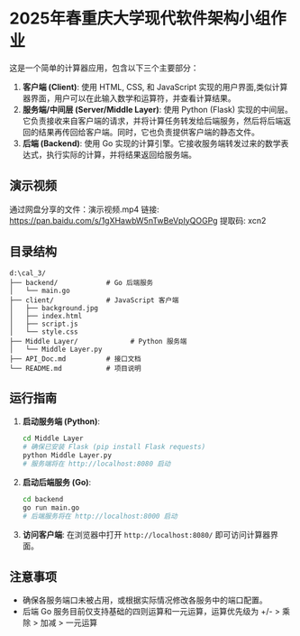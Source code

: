 # 2025年春重庆大学现代软件架构小组作业

这是一个简单的计算器应用，包含以下三个主要部分：

1.  **客户端 (Client)**: 使用 HTML, CSS, 和 JavaScript 实现的用户界面,类似计算器界面，用户可以在此输入数学和运算符，并查看计算结果。
2.  **服务端/中间层 (Server/Middle Layer)**: 使用 Python (Flask) 实现的中间层。它负责接收来自客户端的请求，并将计算任务转发给后端服务，然后将后端返回的结果再传回给客户端。同时，它也负责提供客户端的静态文件。
3.  **后端 (Backend)**: 使用 Go 实现的计算引擎。它接收服务端转发过来的数学表达式，执行实际的计算，并将结果返回给服务端。

## 演示视频
通过网盘分享的文件：演示视频.mp4
链接: https://pan.baidu.com/s/1gXHawbW5nTwBeVpIyQOGPg 提取码: xcn2

## 目录结构

```
d:\cal_3/
├── backend/            # Go 后端服务
│   └── main.go
├── client/             # JavaScript 客户端
│   ├── background.jpg
│   ├── index.html
│   ├── script.js
│   └── style.css
├── Middle Layer/             # Python 服务端
│   └── Middle Layer.py
├── API_Doc.md          # 接口文档
└── README.md           # 项目说明
```

## 运行指南

1.  **启动服务端 (Python)**:
    ```bash
    cd Middle Layer
    # 确保已安装 Flask (pip install Flask requests)
    python Middle Layer.py
    # 服务端将在 http://localhost:8080 启动
    ```
    
2.  **启动后端服务 (Go)**:
    ```bash
    cd backend
    go run main.go
    # 后端服务将在 http://localhost:8000 启动
    ```
    
3.  **访问客户端**:
    在浏览器中打开 `http://localhost:8080/` 即可访问计算器界面。

## 注意事项

*   确保各服务端口未被占用，或根据实际情况修改各服务中的端口配置。
*   后端 Go 服务目前仅支持基础的四则运算和一元运算，运算优先级为 +/- > 乘除 > 加减 > 一元运算
